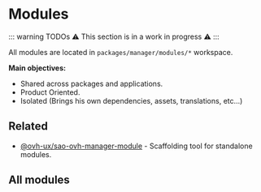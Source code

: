 # Modules

::: warning TODOs
:warning: This section is in a work in progress :warning:
:::

All modules are located in `packages/manager/modules/*` workspace.

**Main objectives:**

- Shared across packages and applications.
- Product Oriented.
- Isolated (Brings his own dependencies, assets, translations, etc…)

## Related

- [@ovh-ux/sao-ovh-manager-module](https://github.com/ovh/manager/blob/develop/packages/manager/tools/sao-ovh-manager-module/README.md) - Scaffolding tool for standalone modules.

## All modules

<list-packages type="modules"/>
